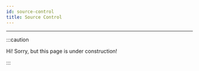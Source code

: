 ```yaml
---
id: source-control
title: Source Control
---
```


---------------

:::caution

Hi! Sorry, but this page is under construction!

:::